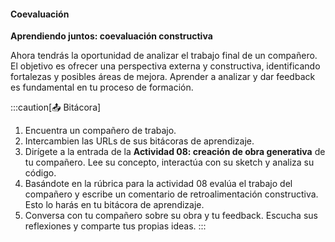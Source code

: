 #### Coevaluación 

**Aprendiendo juntos: coevaluación constructiva**

Ahora tendrás la oportunidad de analizar el trabajo final de un compañero. El objetivo es ofrecer una perspectiva externa y constructiva, identificando fortalezas y posibles áreas de mejora. Aprender a analizar y dar feedback es fundamental en tu proceso de formación.

:::caution[📤 Bitácora]

1.  Encuentra un compañero de trabajo.
2.  Intercambien las URLs de sus bitácoras de aprendizaje.
3.  Dirígete a la entrada de la **Actividad 08: creación de obra generativa** de tu compañero. Lee su concepto, interactúa con su sketch y analiza su código.
4.  Basándote en la rúbrica para la actividad 08 evalúa el trabajo del compañero y escribe un comentario de retroalimentación constructiva. Esto lo harás en tu bitácora de aprendizaje.
5. Conversa con tu compañero sobre su obra y tu feedback. Escucha sus reflexiones y comparte tus propias ideas.
:::

